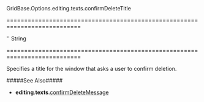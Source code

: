 <!--id-->GridBase.Options.editing.texts.confirmDeleteTitle<!--/id-->
===========================================================================
<!--default-->''<!--/default-->
<!--type-->String<!--/type-->
===========================================================================

<!--shortDescription-->
Specifies a title for the window that asks a user to confirm deletion.
<!--/shortDescription-->

<!--fullDescription-->
#####See Also#####
- **editing**.**texts**.[confirmDeleteMessage]({basewidgetpath}/Configuration/editing/texts/#confirmDeleteMessage)
<!--/fullDescription-->